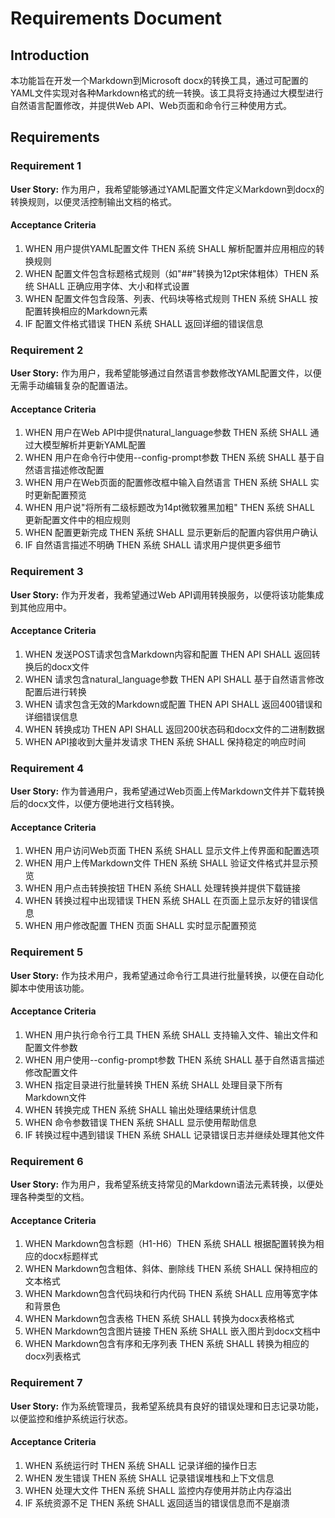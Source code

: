 # Requirements Document

## Introduction

本功能旨在开发一个Markdown到Microsoft docx的转换工具，通过可配置的YAML文件实现对各种Markdown格式的统一转换。该工具将支持通过大模型进行自然语言配置修改，并提供Web API、Web页面和命令行三种使用方式。

## Requirements

### Requirement 1

**User Story:** 作为用户，我希望能够通过YAML配置文件定义Markdown到docx的转换规则，以便灵活控制输出文档的格式。

#### Acceptance Criteria

1. WHEN 用户提供YAML配置文件 THEN 系统 SHALL 解析配置并应用相应的转换规则
2. WHEN 配置文件包含标题格式规则（如"##"转换为12pt宋体粗体）THEN 系统 SHALL 正确应用字体、大小和样式设置
3. WHEN 配置文件包含段落、列表、代码块等格式规则 THEN 系统 SHALL 按配置转换相应的Markdown元素
4. IF 配置文件格式错误 THEN 系统 SHALL 返回详细的错误信息

### Requirement 2

**User Story:** 作为用户，我希望能够通过自然语言参数修改YAML配置文件，以便无需手动编辑复杂的配置语法。

#### Acceptance Criteria

1. WHEN 用户在Web API中提供natural_language参数 THEN 系统 SHALL 通过大模型解析并更新YAML配置
2. WHEN 用户在命令行中使用--config-prompt参数 THEN 系统 SHALL 基于自然语言描述修改配置
3. WHEN 用户在Web页面的配置修改框中输入自然语言 THEN 系统 SHALL 实时更新配置预览
4. WHEN 用户说"将所有二级标题改为14pt微软雅黑加粗" THEN 系统 SHALL 更新配置文件中的相应规则
5. WHEN 配置更新完成 THEN 系统 SHALL 显示更新后的配置内容供用户确认
6. IF 自然语言描述不明确 THEN 系统 SHALL 请求用户提供更多细节

### Requirement 3

**User Story:** 作为开发者，我希望通过Web API调用转换服务，以便将该功能集成到其他应用中。

#### Acceptance Criteria

1. WHEN 发送POST请求包含Markdown内容和配置 THEN API SHALL 返回转换后的docx文件
2. WHEN 请求包含natural_language参数 THEN API SHALL 基于自然语言修改配置后进行转换
3. WHEN 请求包含无效的Markdown或配置 THEN API SHALL 返回400错误和详细错误信息
4. WHEN 转换成功 THEN API SHALL 返回200状态码和docx文件的二进制数据
5. WHEN API接收到大量并发请求 THEN 系统 SHALL 保持稳定的响应时间

### Requirement 4

**User Story:** 作为普通用户，我希望通过Web页面上传Markdown文件并下载转换后的docx文件，以便方便地进行文档转换。

#### Acceptance Criteria

1. WHEN 用户访问Web页面 THEN 系统 SHALL 显示文件上传界面和配置选项
2. WHEN 用户上传Markdown文件 THEN 系统 SHALL 验证文件格式并显示预览
3. WHEN 用户点击转换按钮 THEN 系统 SHALL 处理转换并提供下载链接
4. WHEN 转换过程中出现错误 THEN 系统 SHALL 在页面上显示友好的错误信息
5. WHEN 用户修改配置 THEN 页面 SHALL 实时显示配置预览

### Requirement 5

**User Story:** 作为技术用户，我希望通过命令行工具进行批量转换，以便在自动化脚本中使用该功能。

#### Acceptance Criteria

1. WHEN 用户执行命令行工具 THEN 系统 SHALL 支持输入文件、输出文件和配置文件参数
2. WHEN 用户使用--config-prompt参数 THEN 系统 SHALL 基于自然语言描述修改配置文件
3. WHEN 指定目录进行批量转换 THEN 系统 SHALL 处理目录下所有Markdown文件
4. WHEN 转换完成 THEN 系统 SHALL 输出处理结果统计信息
5. WHEN 命令参数错误 THEN 系统 SHALL 显示使用帮助信息
6. IF 转换过程中遇到错误 THEN 系统 SHALL 记录错误日志并继续处理其他文件

### Requirement 6

**User Story:** 作为用户，我希望系统支持常见的Markdown语法元素转换，以便处理各种类型的文档。

#### Acceptance Criteria

1. WHEN Markdown包含标题（H1-H6）THEN 系统 SHALL 根据配置转换为相应的docx标题样式
2. WHEN Markdown包含粗体、斜体、删除线 THEN 系统 SHALL 保持相应的文本格式
3. WHEN Markdown包含代码块和行内代码 THEN 系统 SHALL 应用等宽字体和背景色
4. WHEN Markdown包含表格 THEN 系统 SHALL 转换为docx表格格式
5. WHEN Markdown包含图片链接 THEN 系统 SHALL 嵌入图片到docx文档中
6. WHEN Markdown包含有序和无序列表 THEN 系统 SHALL 转换为相应的docx列表格式

### Requirement 7

**User Story:** 作为系统管理员，我希望系统具有良好的错误处理和日志记录功能，以便监控和维护系统运行状态。

#### Acceptance Criteria

1. WHEN 系统运行时 THEN 系统 SHALL 记录详细的操作日志
2. WHEN 发生错误 THEN 系统 SHALL 记录错误堆栈和上下文信息
3. WHEN 处理大文件 THEN 系统 SHALL 监控内存使用并防止内存溢出
4. IF 系统资源不足 THEN 系统 SHALL 返回适当的错误信息而不是崩溃